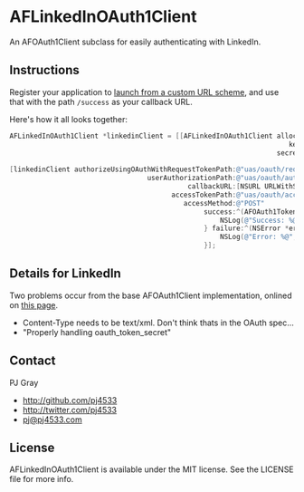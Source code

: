 # AFLinkedInOAuth1Client

An AFOAuth1Client subclass for easily authenticating with LinkedIn.

## Instructions

Register your application to [launch from a custom URL scheme](http://iphonedevelopertips.com/cocoa/launching-your-own-application-via-a-custom-url-scheme.html), and use that with the path `/success` as your callback URL.

Here's how it all looks together:

``` objective-c
AFLinkedInOAuth1Client *linkedinClient = [[AFLinkedInOAuth1Client alloc] initWithBaseURL:[NSURL URLWithString:@"https://api.linkedin.com/"]
                                                                     key:@"KEY"
                                                                  secret:@"SECRET"];
    
[linkedinClient authorizeUsingOAuthWithRequestTokenPath:@"uas/oauth/requestToken"
                                  userAuthorizationPath:@"uas/oauth/authorize"
                                            callbackURL:[NSURL URLWithString:@"x-yourscheme://success"]
                                        accessTokenPath:@"uas/oauth/accessToken"
                                           accessMethod:@"POST"
                                                success:^(AFOAuth1Token *accessToken) {
                                                    NSLog(@"Success: %@", accessToken);
                                                } failure:^(NSError *error) {
                                                    NSLog(@"Error: %@", error);
                                                }];
```

## Details for LinkedIn

Two problems occur from the base AFOAuth1Client implementation, onlined on [this page](http://developer.linkedin.com/documents/common-issues-oauth-authentication).

* Content-Type needs to be text/xml.   Don't think thats in the OAuth spec...
* "Properly handling oauth_token_secret"

## Contact

PJ Gray

- http://github.com/pj4533
- http://twitter.com/pj4533
- pj@pj4533.com

## License

AFLinkedInOAuth1Client is available under the MIT license. See the LICENSE file for more info.

